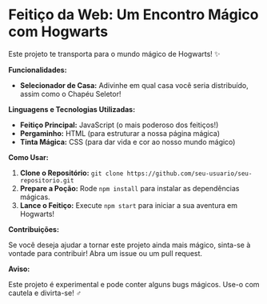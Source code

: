 # **Feitiço da Web: Um Encontro Mágico com Hogwarts**

Este projeto te transporta para o mundo mágico de Hogwarts! ✨

**Funcionalidades:**

* **Selecionador de Casa:** Adivinhe em qual casa você seria distribuído, assim como o Chapéu Seletor!

**Linguagens e Tecnologias Utilizadas:**

* **Feitiço Principal:** JavaScript (o mais poderoso dos feitiços!)
* **Pergaminho:** HTML (para estruturar a nossa página mágica)
* **Tinta Mágica:** CSS (para dar vida e cor ao nosso mundo mágico)

**Como Usar:**

1. **Clone o Repositório:** `git clone https://github.com/seu-usuario/seu-repositorio.git`
2. **Prepare a Poção:** Rode `npm install` para instalar as dependências mágicas.
3. **Lance o Feitiço:** Execute `npm start` para iniciar a sua aventura em Hogwarts!

**Contribuições:**

Se você deseja ajudar a tornar este projeto ainda mais mágico, sinta-se à vontade para contribuir! Abra um issue ou um pull request.

**Aviso:**

Este projeto é experimental e pode conter alguns bugs mágicos. Use-o com cautela e divirta-se! ‍♂️
